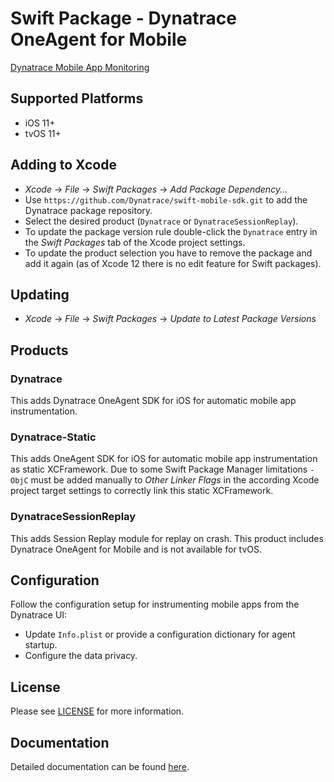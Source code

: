 # Swift Package - Dynatrace OneAgent for Mobile

[Dynatrace Mobile App Monitoring](https://www.dynatrace.com/platform/mobile-app-monitoring/)

## Supported Platforms
* iOS 11+
* tvOS 11+

## Adding to Xcode
* *Xcode* → *File* → *Swift Packages* → *Add Package Dependency...*
* Use `https://github.com/Dynatrace/swift-mobile-sdk.git` to add the Dynatrace package repository.
* Select the desired product (`Dynatrace` or `DynatraceSessionReplay`).
* To update the package version rule double-click the `Dynatrace` entry in the *Swift Packages* tab of the Xcode project settings.
* To update the product selection you have to remove the package and add it again (as of Xcode 12 there is no edit feature for Swift packages).

## Updating
* *Xcode* → *File* → *Swift Packages* → *Update to Latest Package Versions*

## Products

### Dynatrace
This adds Dynatrace OneAgent SDK for iOS for automatic mobile app instrumentation.

### Dynatrace-Static
This adds OneAgent SDK for iOS for automatic mobile app instrumentation as static XCFramework. Due to some Swift Package Manager limitations `-ObjC` must be added manually to _Other Linker Flags_ in the according Xcode project target settings to correctly link this static XCFramework.

### DynatraceSessionReplay
This adds Session Replay module for replay on crash. This product includes Dynatrace OneAgent for Mobile and is not available for tvOS.

## Configuration
Follow the configuration setup for instrumenting mobile apps from the Dynatrace UI:
* Update `Info.plist` or provide a configuration dictionary for agent startup.
* Configure the data privacy.

## License
Please see [LICENSE](https://github.com/Dynatrace/dem-license/blob/main/LICENSE.md) for more information.

## Documentation
Detailed documentation can be found [here](https://www.dynatrace.com/support/help/technology-support/operating-systems/ios/).